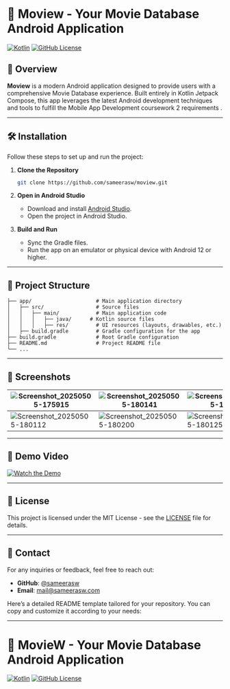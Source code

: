 # 🎥 Moview - Your Movie Database Android Application

[![Kotlin](https://img.shields.io/badge/Kotlin-100%25-blue)](https://kotlinlang.org/)
[![GitHub License](https://img.shields.io/badge/license-MIT-green.svg)](LICENSE)

## 📖 Overview

**Moview** is a modern Android application designed to provide users with a comprehensive Movie Database experience. Built entirely in Kotlin Jetpack Compose, this app leverages the latest Android development techniques and tools to fulfill the Mobile App Development coursework 2 requirements .

---

## 🛠️ Installation

Follow these steps to set up and run the project:

1. **Clone the Repository**  
   ```bash
   git clone https://github.com/sameerasw/moview.git
   ```

2. **Open in Android Studio**  
   - Download and install [Android Studio](https://developer.android.com/studio).
   - Open the project in Android Studio.

3. **Build and Run**  
   - Sync the Gradle files.
   - Run the app on an emulator or physical device with Android 12 or higher.

---

## 📂 Project Structure

    ├── app/                     # Main application directory
    │   ├── src/                 # Source files
    │   │   ├── main/            # Main application code
    │   │   │   ├── java/      # Kotlin source files
    │   │   │   ├── res/         # UI resources (layouts, drawables, etc.)
    │   ├── build.gradle         # Gradle configuration for the app
    ├── build.gradle             # Root Gradle configuration
    ├── README.md                # Project README file
    └── ...

---

## 🌟 Screenshots

| ![Screenshot_20250505-175915](https://github.com/user-attachments/assets/e097f5f9-7126-4966-81f5-11dae84c4865) | ![Screenshot_20250505-180141](https://github.com/user-attachments/assets/de988fac-96a2-444a-ac29-36e521440c5a) | ![Screenshot_20250505-175956](https://github.com/user-attachments/assets/0cdeebbb-ebc5-4b7e-a34e-75fc5d79ed3d) | ![Screenshot_20250505-180149](https://github.com/user-attachments/assets/e769f9c4-8527-48f4-9825-e88100fe8931) |
|-------------|---------------|---------------|---------------|
| ![Screenshot_20250505-180112](https://github.com/user-attachments/assets/ba7d2c69-565f-4190-abc3-d41f992799e2) | ![Screenshot_20250505-180200](https://github.com/user-attachments/assets/c3e6617d-5766-4a05-8d8c-c73b72783e3e) | ![Screenshot_20250505-180125](https://github.com/user-attachments/assets/d648c763-7bd4-4148-809b-6aedbec7985c) | ![Screenshot_20250505-180213](https://github.com/user-attachments/assets/98fafb55-09fa-4768-b84b-af8f606ea83e) |

---

## 🎥 Demo Video

[![Watch the Demo](https://img.youtube.com/vi/8cangnukayc/0.jpg)](https://youtu.be/8cangnukayc)

---

## 📝 License

This project is licensed under the MIT License - see the [LICENSE](LICENSE) file for details.

---

## 📧 Contact

For any inquiries or feedback, feel free to reach out:

- **GitHub**: [@sameerasw](https://github.com/sameerasw)  
- **Email**: mail@sameerasw.com



Here’s a detailed README template tailored for your repository. You can copy and customize it according to your needs:

---

# 🎥 MovieW - Your Movie Database Android Application

[![Kotlin](https://img.shields.io/badge/Kotlin-100%25-blue)](https://kotlinlang.org/)
[![GitHub License](https://img.shields.io/badge/license-MIT-green.svg)](LICENSE)

